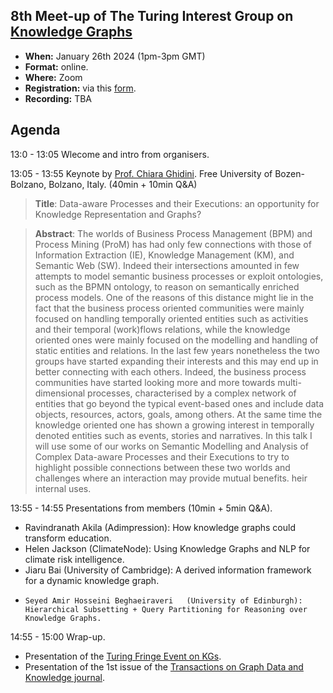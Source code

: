 ## 8th Meet-up of The Turing Interest Group on [Knowledge Graphs](https://www.turing.ac.uk/research/interest-groups/knowledge-graphs)

- **When:** January 26th 2024 (1pm-3pm GMT)
- **Format:** online.
- **Where:** Zoom
- **Registration:** via this [form](https://forms.gle/8EU4EuAxkw6awr1JA).
- **Recording:** TBA

## Agenda

13:0 - 13:05    Wlecome and intro from organisers.

13:05 - 13:55    Keynote by [Prof. Chiara Ghidini](https://www.unibz.it/en/faculties/engineering/academic-staff/person/49601-chiara-ghidini). Free University of Bozen-Bolzano, Bolzano, Italy.  (40min + 10min Q&A)

> **Title**:  Data-aware Processes and their Executions: an opportunity for Knowledge Representation and Graphs?

> **Abstract**:  The worlds of Business Process Management (BPM) and Process Mining (ProM) has had only few connections with those of Information Extraction (IE), Knowledge Management (KM), and Semantic Web (SW). Indeed their intersections amounted in few attempts
to model semantic business processes or exploit ontologies, such as the BPMN ontology, to reason on semantically enriched process models. One of the reasons of this distance might lie in the fact that the business process oriented communities were mainly focused on handling temporally oriented entities such as activities and their temporal (work)flows relations, while the knowledge oriented ones were mainly focused on the modelling and handling of static entities and relations. In the last few years nonetheless the two groups have started expanding their interests and this may end up in better connecting with each others. Indeed, the business process communities have started looking more and more towards multi-dimensional processes, characterised by a complex network of entities that go beyond the typical event-based ones and include data objects, resources, actors, goals, among others. At the same time the knowledge oriented one has shown a growing interest in temporally denoted entities such as events, stories and narratives. In this talk I will use some of our works on Semantic Modelling and Analysis of Complex Data-aware Processes and their Executions to try to highlight possible connections between these two worlds and challenges where an interaction may provide mutual benefits.
heir internal uses.

13:55 - 14:55   Presentations from members (10min + 5min Q&A).
  -  Ravindranath Akila	(Adimpression): How knowledge graphs could transform education.
  -  Helen Jackson (ClimateNode): Using Knowledge Graphs and NLP for climate risk intelligence.
  -  Jiaru Bai (University of Cambridge): A derived information framework for a dynamic knowledge graph.
  -  	Seyed Amir Hosseini Beghaeiraveri	(University of Edinburgh): Hierarchical Subsetting + Query Partitioning for Reasoning over Knowledge Graphs.
  
14:55 - 15:00   Wrap-up. 
- Presentation of the [Turing Fringe Event on KGs](https://github.com/turing-knowledge-graphs/meet-ups/blob/main/symposium-2024-ai-uk-fringe-event.md).
- Presentation of the 1st issue of the [Transactions on Graph Data and Knowledge journal](https://drops.dagstuhl.de/entities/issue/TGDK-volume-1-issue-1).
